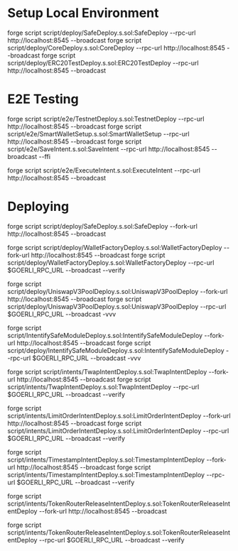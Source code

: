 # Setup Local Environment
forge script script/deploy/SafeDeploy.s.sol:SafeDeploy --rpc-url http://localhost:8545 --broadcast
forge script script/deploy/CoreDeploy.s.sol:CoreDeploy --rpc-url http://localhost:8545 --broadcast
forge script script/deploy/ERC20TestDeploy.s.sol:ERC20TestDeploy --rpc-url http://localhost:8545 --broadcast


# E2E Testing
forge script script/e2e/TestnetDeploy.s.sol:TestnetDeploy --rpc-url http://localhost:8545 --broadcast
forge script script/e2e/SmartWalletSetup.s.sol:SmartWalletSetup --rpc-url http://localhost:8545 --broadcast
forge script script/e2e/SaveIntent.s.sol:SaveIntent --rpc-url http://localhost:8545 --broadcast --ffi

forge script script/e2e/ExecuteIntent.s.sol:ExecuteIntent --rpc-url http://localhost:8545 --broadcast

# Deploying
forge script script/deploy/SafeDeploy.s.sol:SafeDeploy --fork-url http://localhost:8545 --broadcast

forge script script/deploy/WalletFactoryDeploy.s.sol:WalletFactoryDeploy --fork-url http://localhost:8545 --broadcast
forge script script/deploy/WalletFactoryDeploy.s.sol:WalletFactoryDeploy --rpc-url $GOERLI_RPC_URL --broadcast --verify

forge script script/deploy/UniswapV3PoolDeploy.s.sol:UniswapV3PoolDeploy --fork-url http://localhost:8545 --broadcast 
forge script script/deploy/UniswapV3PoolDeploy.s.sol:UniswapV3PoolDeploy --rpc-url $GOERLI_RPC_URL --broadcast -vvv

forge script script/IntentifySafeModuleDeploy.s.sol:IntentifySafeModuleDeploy --fork-url http://localhost:8545 --broadcast 
forge script script/deploy/IntentifySafeModuleDeploy.s.sol:IntentifySafeModuleDeploy --rpc-url $GOERLI_RPC_URL --broadcast -vvv

forge script script/intents/TwapIntentDeploy.s.sol:TwapIntentDeploy --fork-url http://localhost:8545 --broadcast 
forge script script/intents/TwapIntentDeploy.s.sol:TwapIntentDeploy --rpc-url $GOERLI_RPC_URL --broadcast --verify

forge script script/intents/LimitOrderIntentDeploy.s.sol:LimitOrderIntentDeploy --fork-url http://localhost:8545 --broadcast 
forge script script/intents/LimitOrderIntentDeploy.s.sol:LimitOrderIntentDeploy --rpc-url $GOERLI_RPC_URL --broadcast --verify

forge script script/intents/TimestampIntentDeploy.s.sol:TimestampIntentDeploy --fork-url http://localhost:8545 --broadcast forge script script/intents/TimestampIntentDeploy.s.sol:TimestampIntentDeploy --rpc-url $GOERLI_RPC_URL --broadcast --verify

forge script script/intents/TokenRouterReleaseIntentDeploy.s.sol:TokenRouterReleaseIntentDeploy --fork-url http://localhost:8545 --broadcast 

forge script script/intents/TokenRouterReleaseIntentDeploy.s.sol:TokenRouterReleaseIntentDeploy --rpc-url $GOERLI_RPC_URL --broadcast --verify
